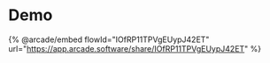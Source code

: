 # Demo

{% @arcade/embed flowId="IOfRP11TPVgEUypJ42ET" url="https://app.arcade.software/share/IOfRP11TPVgEUypJ42ET" %}
